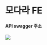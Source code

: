 # 모다라 FE

#### API swagger 주소

<a href="https://api.modala.info/api" alt="swagger-link"><img src="https://img.shields.io/badge/Swagger-85EA2D?style=for-the-badge&logo=swagger&logoColor=black" /></a>

